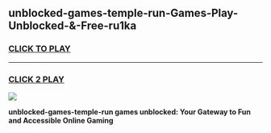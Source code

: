 
## unblocked-games-temple-run-Games-Play-Unblocked-&-Free-ru1ka
<h3>
<a href="https://premium76.site?title=unblocked-games-temple-run&ref=24A">CLICK TO PLAY</a></h3>
<hr>

<h3>
<a href="https://premium76.site?title=unblocked-games-temple-run&ref=24A">CLICK 2 PLAY</a>
  
</h3>

<a href="https://premium76.site?title=unblocked-games-temple-run&ref=24A"><img src="https://clearcache.store/games.png"></a>


**unblocked-games-temple-run games unblocked: Your Gateway to Fun and Accessible Online Gaming**
